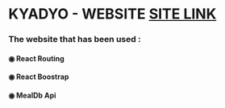 # KYADYO - WEBSITE [SITE LINK](https://kyadyo.netlify.app/)

### The website that has been used : 

#### ◉ React Routing 
#### ◉ React Boostrap
#### ◉ MealDb Api
